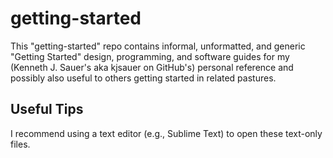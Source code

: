 # getting-started
This "getting-started" repo contains informal, unformatted, and generic "Getting Started" design, programming, and software guides for my (Kenneth J. Sauer's aka kjsauer on GitHub's) personal reference and possibly also useful to others getting started in related pastures.

## Useful Tips
I recommend using a text editor (e.g., Sublime Text) to open these text-only files.
